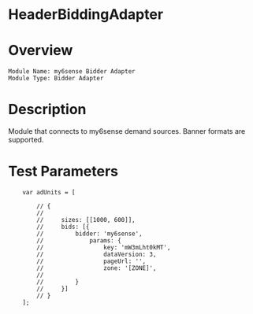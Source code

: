 # HeaderBiddingAdapter

# Overview

```
Module Name: my6sense Bidder Adapter
Module Type: Bidder Adapter
```

# Description

Module that connects to my6sense demand sources.
Banner formats are supported.

# Test Parameters
```
    var adUnits = [

        // {
        //
        //     sizes: [[1000, 600]],
        //     bids: [{
        //         bidder: 'my6sense',
        //             params: {
        //                 key: 'mW3mLht0kMT',
        //                 dataVersion: 3,
        //                 pageUrl: '',
        //                 zone: '[ZONE]',
        //
        //         }
        //     }]
        // }
    ];

```
